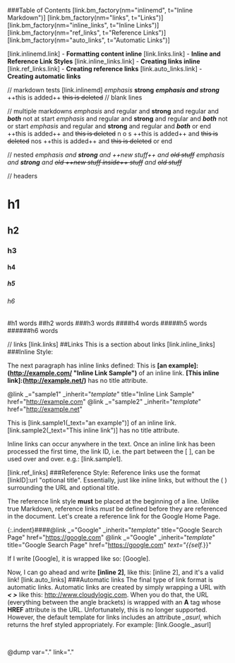 ###Table of Contents
[link.bm_factory(nm="inlinemd", t="Inline Markdown")]
[link.bm_factory(nm="links", t="Links")]
[link.bm_factory(nm="inline_links", t="Inline Links")]
[link.bm_factory(nm="ref_links", t="Reference Links")]
[link.bm_factory(nm="auto_links", t="Automatic Links")]

[link.inlinemd.link] - **Formatting content inline**
[link.links.link] - **Inline and Reference Link Styles**
[link.inline_links.link] - **Creating links inline**
[link.ref_links.link] - **Creating reference links**
[link.auto_links.link] - **Creating automatic links**

// markdown tests
[link.inlinemd]
*emphasis*
**strong**
***emphasis and strong***
++this is added++
~~this is deleted~~
// blank lines

    
    
// multiple markdowns
*emphasis* and regular and **strong** and regular and ***both***
not at start *emphasis* and regular and **strong** and regular and ***both***
not or start *emphasis* and regular and **strong** and regular and ***both*** or end
++this is added++ and ~~this is deleted~~
n o s ++this is added++ and ~~this is deleted~~
nos ++this is added++ and ~~this is deleted~~ or end

// nested
*emphasis and **strong** and ++new stuff++ and ~~old stuff~~*
*emphasis and **strong** and ~~old ++new stuff inside++ stuff~~ and ~~old stuff~~*

// headers
# h1
## h2
### h3
#### h4
##### h5
###### h6

#h1
words
##h2
words
###h3
words
####h4
words
#####h5
words
######h6
words

// links
[link.links]
##Links
This is a section about links
[link.inline_links]
###Inline Style:

The next paragraph has inline links defined: This is **&#91;an example]:(http://example.com/ "Inline Link Sample")** of an inline link. **&#91;This inline link]:(http://example.net/)** has no title attribute.

@link _="sample1" _inherit="_template_" title="Inline Link Sample" href="http://example.com"
@link _="sample2" _inherit="_template_" href="http://example.net"

This is [link.sample1(_text="an example")] of an inline link. [link.sample2(_text="This inline link")] has no title attribute.

Inline links can occur anywhere in the text. Once an inline link has been processed the first time, the link ID, i.e. the part between the [ ], can be used over and over. e.g.: [link.sample1].

[link.ref_links]
###Reference Style:
Reference links use the format [linkID]:url "optional title". Essentially, just like inline links, but without the ( ) surrounding the URL and optional title.

The reference link style **must** be placed at the beginning of a line. Unlike true Markdown, reference links *must* be defined before they are referenced in the document. Let's create a reference link for the Google Home Page.

{:.indent}####@link _="Google" _inherit="_template_" title="Google Search Page" href="https://google.com"
@link _="Google" _inherit="_template_" title="Google Search Page" href="https://google.com" _text="{{self._}}"

If I write &#91;Google], it is wrapped like so: [Google].

Now, I can go ahead and write **&#91;inline 2]**, like this: [inline 2], and it's a valid link!
[link.auto_links]
###Automatic links
The final type of link format is automatic links. Automatic links are created by simply wrapping a URL with ***&lt; &gt;*** like this: <http://www.cloudylogic.com>. When you do that, the URL (everything between the angle brackets) is wrapped with an **A** tag whose **HREF** attribute is the URL. Unfortunately, this is no longer supported. However, the default template for links includes an attribute *_asurl*, which returns the href styled appropriately. For example: [link.Google._asurl]

&nbsp;

@dump var="." link="."